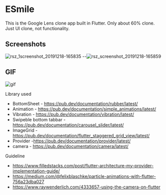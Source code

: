 # ESmile

This is the Google Lens clone app built in Flutter. Only about 60% clone. Just UI clone, not functionality.

## Screenshots

![rsz_1screenshot_20191218-165835](https://user-images.githubusercontent.com/14199227/71072330-3a5c1100-21b9-11ea-8378-d89066f7fda6.jpg)  --![rsz_screenshot_20191218-165859](https://user-images.githubusercontent.com/14199227/71072567-c53d0b80-21b9-11ea-82e8-482acdeb5927.jpg) 

## GIF

![gif](https://user-images.githubusercontent.com/14199227/71096968-35638580-21ea-11ea-9eea-5c2d0f76f033.gif)


Library used
  - BottomSheet - https://pub.dev/documentation/rubber/latest/
  - Animation - https://pub.dev/documentation/simple_animations/latest/
  - Vibration - https://pub.dev/documentation/vibration/latest/
  - Swipeble bottom tabbar - https://pub.dev/documentation/carousel_slider/latest/
  - ImageGrid - https://pub.dev/documentation/flutter_staggered_grid_view/latest/
  - Provider -https://pub.dev/documentation/provider/latest/
  - camera - https://pub.dev/documentation/camera/latest/

Guideline
  - https://www.filledstacks.com/post/flutter-architecture-my-provider-implementation-guide/
  -  https://medium.com/@felixblaschke/particle-animations-with-flutter-756a23dba027
  -  https://www.raywenderlich.com/4333657-using-the-camera-on-flutter
